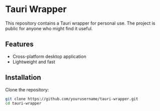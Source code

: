 # Tauri Wrapper

This repository contains a Tauri wrapper for personal use. The project is public for anyone who might find it useful.

## Features
- Cross-platform desktop application
- Lightweight and fast

## Installation

Clone the repository:
```sh
git clone https://github.com/yourusername/tauri-wrapper.git
cd tauri-wrapper
